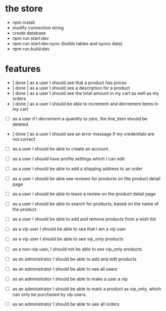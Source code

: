 # the store 

- npm install
- modify connection string
- create database
- npm run start:dev
- npm run start:dev:sync (builds tables and syncs data)
- npm run build:dev

# features

- [ done ] as a user I should see that a product has prices
- [ done ] as a user I should see a description for a product
- [ done ] as a user I should see the total amount in my cart as well as my orders
- [ done ] as a user I should be able to increment and decrement items in my cart
- [  ] as a user if I decrement a quantity to zero, the line_item should be deleted
- [ done ] as a user I should see an error message if my credentials are not correct
- [  ] as a user I should be able to create an account.
- [  ] as a user I should have profile settings which I can edit
- [  ] as a user I should be able to add a shipping address to an order
- [  ] as a user I should be able see reviews for products on the product detail page
- [  ] as a user I should be able to leave a review on the product detail page
- [  ] as a user I should be able to search for products, based on the name of the product.
- [  ] as a user I should be able to add and remove products from a wish list
- [  ] as a vip user I should be able to see that I am a vip user
- [  ] as a vip user I should be able to see vip_only products
- [  ] as a non-vip user, I should not be able to see vip_only products
- [  ] as an administrator I should be able to add and edit products
- [  ] as an administrator I should be able to see all users
- [  ] as an administrator I should be able to make a user a vip
- [  ] as an administrator I should be able to mark a product as vip_only, which can only be purchased by vip users.
- [  ] as an administrator I should be able to see all orders



